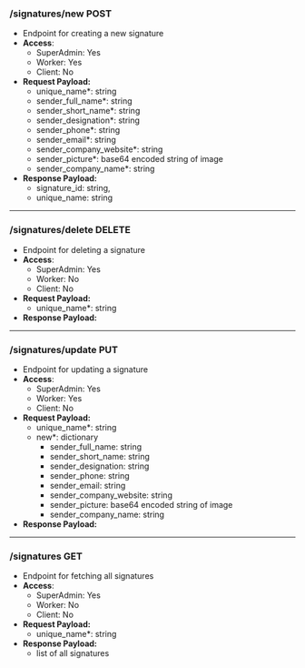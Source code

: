 ### **/signatures/new** POST
- Endpoint for creating a new signature
- **Access**:
    - SuperAdmin: Yes
    - Worker: Yes
    - Client: No
- **Request Payload:**
    - unique_name*: string
    - sender_full_name*: string
    - sender_short_name*: string
    - sender_designation*: string
    - sender_phone*: string
    - sender_email*: string
    - sender_company_website*: string
    - sender_picture*: base64 encoded string of image
    - sender_company_name*: string
- **Response Payload:**
    - signature_id: string,
    - unique_name: string

---

### **/signatures/delete** DELETE
- Endpoint for deleting a signature
- **Access**:
    - SuperAdmin: Yes
    - Worker: No
    - Client: No
- **Request Payload:**
    - unique_name*: string
- **Response Payload:**

---

### **/signatures/update** PUT
- Endpoint for updating a signature
- **Access**:
    - SuperAdmin: Yes
    - Worker: Yes
    - Client: No
- **Request Payload:**
    - unique_name*: string
    - new*: dictionary
        - sender_full_name: string
        - sender_short_name: string
        - sender_designation: string
        - sender_phone: string
        - sender_email: string
        - sender_company_website: string
        - sender_picture: base64 encoded string of image
        - sender_company_name: string
- **Response Payload:**

---

### **/signatures** GET
- Endpoint for fetching all signatures
- **Access**:
    - SuperAdmin: Yes
    - Worker: No
    - Client: No
- **Request Payload:**
    - unique_name*: string
- **Response Payload:**
    - list of all signatures